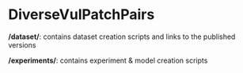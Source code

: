 # DiverseVulPatchPairs

**/dataset/**: contains dataset creation scripts and links to the published versions

**/experiments/**: contains experiment & model creation scripts
